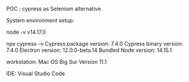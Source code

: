 POC : cypress as Selenium alternative

System environment setup:

node -v
v14.17.0

npx cypress -v
Cypress package version: 7.4.0
Cypress binary version: 7.4.0
Electron version: 12.0.0-beta.14
Bundled Node version: 14.15.1

workstation: Mac OS Big Sur Version 11.1

IDE: Visual Studio Code
